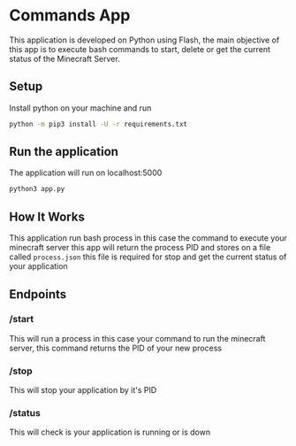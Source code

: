 # Commands App

This application is developed on Python using Flash, the main objective of this app is to execute bash commands to start, delete or get the current status of the Minecraft Server.

## Setup 

Install python on your machine and run 

```bash
python -m pip3 install -U -r requirements.txt
```

## Run the application

The application will run on localhost:5000

```bash
python3 app.py
```

## How It Works

This application run bash process in this case the command to execute your minecraft server this app will return the process PID and stores on a file called `process.json` this file is required for stop and get the current status of your application

## Endpoints

### /start

This will run a process in this case your command to run the minecraft server, this command returns the PID of your new process

### /stop

This will stop your application by it's PID

### /status 

This will check is your application is running or is down

